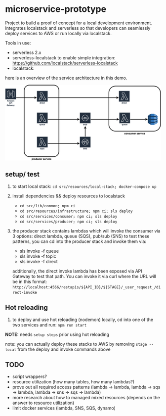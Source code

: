 # microservice-prototype

Project to build a proof of concept for a local development environment.  Integrates localstack and serverless so that developers can seamlessly deploy services to AWS or run locally via localstack.

Tools in use:

- serverless 2.x
- serverless-localstack to enable simple integration: https://github.com/localstack/serverless-localstack
- localstack: 

here is an overview of the service architecture in this demo.

![service architecture](https://github.com/himarley/microservice-prototype/blob/84b292599dc21973b15dd1faf4aac40b05a78ad9/ls-demo.png?raw=true)
## setup/ test

1. to start local stack: `cd src/resources/local-stack; docker-compose up`
2. install dependencies && deploy resources to localstack
   - `cd src/lib/common; npm ci`
   - `cd src/resources/infrastructure; npm ci; sls deploy`
   - `cd src/services/consumer; npm ci; sls deploy`
   - `cd src/services/producer; npm ci; sls deploy`

3. the producer stack contains lambdas which will invoke the consumer via 3 options: direct lambda, queue (SQS), pub/sub (SNS)
   to test these patterns, you can cd into the producer stack and invoke them via:
   - sls invoke -f queue
   - sls invoke -f topic
   - sls invoke -f direct

   additionally, the direct invoke lambda has been exposed via API Gateway to test that path.  You can invoke it via curl where the URL
   will be in this format: `http://localhost:4566/restapis/${API_ID}/${STAGE}/_user_request_/direct-invoke`

## Hot reloading

1. to deploy and use hot reloading (nodemon) locally, cd into one of the two services and run: `npm run start`

**NOTE:** needs `setup steps` prior using hot reloading

note: you can actually deploy these stacks to AWS by removing `stage --local` from the deploy and invoke commands above
## TODO

- script wrappers?
- resource utilization (how many tables, how many lambdas?)
- prove out all required access patterns (lambda -> lambda, lambda -> sqs -> lambda, lambda -> sns -> sqs -> lambda)
- more research about how to managed mixed resources (depends on the answer to resource utilization)
- limit docker services (lambda, SNS, SQS, dynamo)
